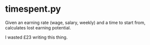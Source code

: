 # timespent.py

Given an earning rate (wage, salary, weekly) and a time to start from, calculates lost earning potential.

I wasted £23 writing this thing.

